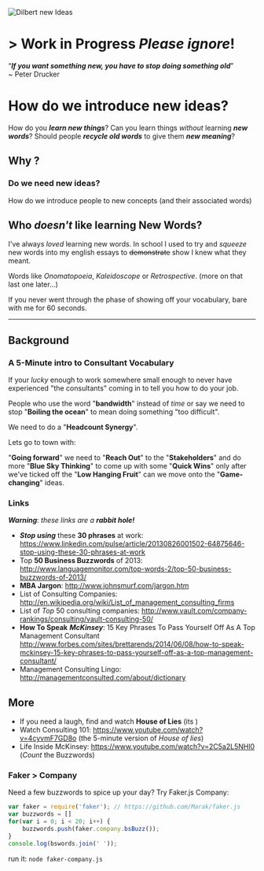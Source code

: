 ![Dilbert new Ideas](http://i.imgur.com/OoZXo9z.gif)

# > Work in Progress *Please ignore*!

“***If you want something new,
you have to stop doing something old***”<br />
~ Peter Drucker

# How do we introduce new ideas?

How do you ***learn new things***?
Can you learn things *without* learning ***new words***?
Should people ***recycle old words*** to give them
***new meaning***?

## Why ?

### Do we need new ideas?

How do we introduce people to new concepts
(and their associated words)

## Who *doesn't* like learning New Words?

I've always *loved* learning new words.
In school I used to try and *squeeze* new words
into my english essays to ~~demonstrate~~ show I
knew what they meant.

Words like *Onomatopoeia*, *Kaleidoscope*
or *Retrospective*. (more on that last one later...)

If you never went through the phase of showing off
your vocabulary, bare with me for 60 seconds.

<hr />

## Background

### A 5-Minute intro to Consultant Vocabulary

If your *lucky* enough to work somewhere small enough
to never have experienced "the consultants" coming in
to tell you how to do your job.

People who use the word "**bandwidth**" instead of *time*
or say we need to stop "**Boiling the ocean**"
to mean doing something "too difficult". <br />

We need to do a "**Headcount Synergy**".

Lets go to town with: <br />

"**Going forward**" we need to
"**Reach Out**" to the
"**Stakeholders**" and do more
"**Blue Sky Thinking**" to come up with some
"**Quick Wins**" only after we've ticked off the
"**Low Hanging Fruit**" can we move onto the
"**Game-changing**" ideas.

### Links

***Warning***: *these links are a* ***rabbit hole!***

- ***Stop using*** these **30 phrases** at work:
https://www.linkedin.com/pulse/article/20130826001502-64875646-stop-using-these-30-phrases-at-work
- Top **50 Business Buzzwords** of 2013:
http://www.languagemonitor.com/top-words-2/top-50-business-buzzwords-of-2013/
- **MBA Jargon**: http://www.johnsmurf.com/jargon.htm
- List of Consulting Companies:
http://en.wikipedia.org/wiki/List_of_management_consulting_firms
- List of *Top* 50 consulting companies:
http://www.vault.com/company-rankings/consulting/vault-consulting-50/
- **How To Speak** ***McKinsey***: 15 Key Phrases To Pass
Yourself Off As A Top Management Consultant
http://www.forbes.com/sites/brettarends/2014/06/08/how-to-speak-mckinsey-15-key-phrases-to-pass-yourself-off-as-a-top-management-consultant/
- Management Consulting Lingo:
http://managementconsulted.com/about/dictionary

## More

- If you need a laugh, find and watch **House of Lies**
(its )
- Watch Consulting 101: https://www.youtube.com/watch?v=4cyvmF7GD8o
(the 5-minute version of *House of lies*)
- Life Inside McKinsey: https://www.youtube.com/watch?v=2C5a2L5NHl0
(*Count* the Buzzwords)

### Faker > Company

Need a few buzzwords to spice up your day?
Try Faker.js Company:
```js
var faker = require('faker'); // https://github.com/Marak/faker.js
var buzzwords = []
for(var i = 0; i < 20; i++) {
	buzzwords.push(faker.company.bsBuzz());
}
console.log(bswords.join(' '));
```
run it: `node faker-company.js`
